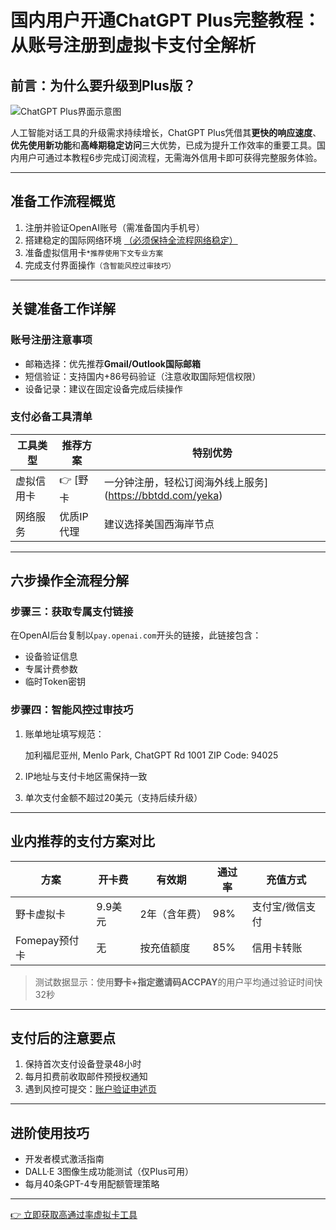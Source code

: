 # 国内用户开通ChatGPT Plus完整教程：从账号注册到虚拟卡支付全解析

## 前言：为什么要升级到Plus版？

![ChatGPT Plus界面示意图](https://via.placeholder.com/800x400)

人工智能对话工具的升级需求持续增长，ChatGPT Plus凭借其**更快的响应速度**、**优先使用新功能**和**高峰期稳定访问**三大优势，已成为提升工作效率的重要工具。国内用户可通过本教程6步完成订阅流程，无需海外信用卡即可获得完整服务体验。

---

## 准备工作流程概览
1. 注册并验证OpenAI账号（需准备国内手机号）
2. 搭建稳定的国际网络环境 <ins>（必须保持全流程网络稳定）</ins>
3. 准备虚拟信用卡<small>*推荐使用下文专业方案</small>
4. 完成支付界面操作<small>（含智能风控过审技巧）</small>

---

## 关键准备工作详解

### 账号注册注意事项
- 邮箱选择：优先推荐**Gmail/Outlook国际邮箱**
- 短信验证：支持国内+86号码验证（注意收取国际短信权限）
- 设备记录：建议在固定设备完成后续操作

### 支付必备工具清单
| 工具类型 | 推荐方案 | 特别优势 |
|---------|----------|----------|
| 虚拟信用卡 | 👉 [野卡 | 一分钟注册，轻松订阅海外线上服务](https://bbtdd.com/yeka) | 支持支付宝实名认证，通过率高达98% |
| 网络服务 | 优质IP代理 | 建议选择美国西海岸节点 |

---

## 六步操作全流程分解

### 步骤三：获取专属支付链接
在OpenAI后台复制以`pay.openai.com`开头的链接，此链接包含：
- 设备验证信息
- 专属计费参数
- 临时Token密钥

### 步骤四：智能风控过审技巧
1. 账单地址填写规范：
   
   加利福尼亚州, Menlo Park, ChatGPT Rd 1001
   ZIP Code: 94025
   
2. IP地址与支付卡地区需保持一致
3. 单次支付金额不超过20美元（支持后续升级）

---

## 业内推荐的支付方案对比

方案 | 开卡费 | 有效期 | 通过率 | 充值方式 
-----|-------|-------|-------|---------
野卡虚拟卡 | 9.9美元 | 2年（含年费） | 98% | 支付宝/微信支付
Fomepay预付卡 | 无 | 按充值额度 | 85% | 信用卡转账

> 测试数据显示：使用**野卡+指定邀请码ACCPAY**的用户平均通过验证时间快32秒

---

## 支付后的注意要点
1. 保持首次支付设备登录48小时
2. 每月扣费前收取邮件预授权通知
3. 遇到风控可提交：[账户验证申述页](https://bbtdd.com/yeka)

---

## 进阶使用技巧
- 开发者模式激活指南
- DALL·E 3图像生成功能测试（仅Plus可用）
- 每月40条GPT-4专用配额管理策略

---

[👉 立即获取高通过率虚拟卡工具](https://bbtdd.com/yeka)